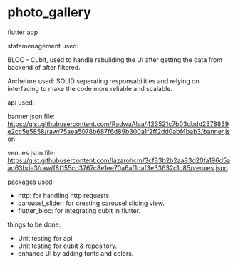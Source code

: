 # photo_gallery

flutter app

statemenagement used:

BLOC - Cubit, 
used to handle rebuilding the UI after getting the data from backend of after filtered.


Archeture used: SOLID 
 seperating responsabilities and relying on interfacing to make the code more reliable and scalable.






api used:

banner json file: 
https://gist.githubusercontent.com/RadwaAlaa/423521c7b03dbdd2378839e2cc5e5858/raw/75aea5078b687f6d89b300a1f2ff2dd0abf4bab3/banner.json


venues json file:
https://gist.githubusercontent.com/lazarohcm/3cf83b2b2aa83d20fa196d5aad63bde3/raw/f8f155cd3767c8e1ee70a6af1daf3e33632c1c85/venues.json


packages used: 
- http: for handling http requests
- carousel_slider: for creating carousel sliding view.
- flutter_bloc: for integrating  cubit in flutter.



things to be done: 
- Unit testing for api 
- Unit testing for cubit & repository.
- enhance UI by adding fonts and colors.
